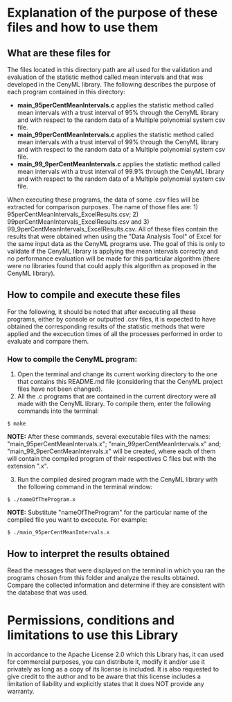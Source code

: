 
# Explanation of the purpose of these files and how to use them
  
## What are these files for
The files located in this directory path are all used for the validation and evaluation of the statistic method called mean intervals and that was developed in the CenyML library. The following describes the purpose of each program contained in this directory:

- **main_95perCentMeanIntervals.c** applies the statistic method called mean intervals with a trust interval of 95% through the CenyML library and with respect to the random data of a Multiple polynomial system csv file.
- **main_99perCentMeanIntervals.c** applies the statistic method called mean intervals with a trust interval of 99% through the CenyML library and with respect to the random data of a Multiple polynomial system csv file.
- **main_99_9perCentMeanIntervals.c** applies the statistic method called mean intervals with a trust interval of 99.9% through the CenyML library and with respect to the random data of a Multiple polynomial system csv file.

When executing these programs, the data of some .csv files will be extracted for comparison purposes. The name of those files are: 1) 95perCentMeanIntervals_ExcelResults.csv; 2) 99perCentMeanIntervals_ExcelResults.csv and 3) 99_9perCentMeanIntervals_ExcelResults.csv. All of these files contain the results that were obtained when using the "Data Analysis Tool" of Excel for the same input data as the CenyML programs use. The goal of this is only to validate if the CenyML library is applying the mean intervals correctly and no performance evaluation will be made for this particular algorithm (there were no libraries found that could apply this algorithm as proposed in the CenyML library).

## How to compile and execute these files
For the following, it should be noted that after excecuting all these programs, either by console or outputted .csv files, it is expected to have obtained the corresponding results of the statistic methods that were applied and the excecution times of all the processes performed in order to evaluate and compare them.

### How to compile the CenyML program:
1. Open the terminal and change its current working directory to the one that contains this README.md file (considering that the CenyML project files have not been changed).
2. All the .c programs that are contained in the current directory were all made with the CenyML library. To compile them, enter the following commands into the terminal:
```console
$ make
```
**NOTE:** After these commands, several executable files with the names: "main_95perCentMeanIntervals.x"; "main_99perCentMeanIntervals.x" and; "main_99_9perCentMeanIntervals.x" will be created, where each of them will contain the compiled program of their respectives C files but with the extension ".x".

3. Run the compiled desired program made with the CenyML library with the following command in the terminal window:
```console
$ ./nameOfTheProgram.x
```

**NOTE:** Substitute "nameOfTheProgram" for the particular name of the compiled file you want to excecute.
For example:

```console
$ ./main_95perCentMeanIntervals.x
``` 

## How to interpret the results obtained
Read the messages that were displayed on the terminal in which you ran the programs chosen from this folder and analyze the results obtained. Compare the collected information and determine if they are consistent with the database that was used.

# Permissions, conditions and limitations to use this Library  
In accordance to the Apache License 2.0 which this Library has, it can used for commercial purposes, you can distribute it, modify it and/or use it privately as long as a copy of its license is included. It is also requested to give credit to the author and to be aware that this license includes a limitation of liability and explicitly states that it does NOT provide any warranty.
